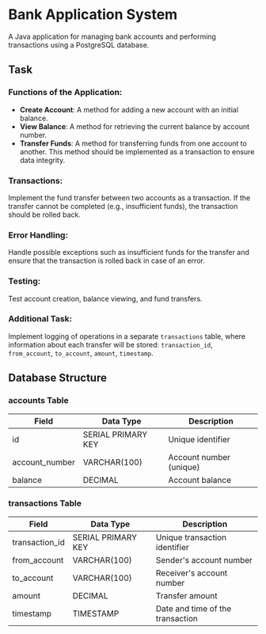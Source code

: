 # Bank Application System

A Java application for managing bank accounts and performing transactions using a PostgreSQL database.

## Task

### Functions of the Application:

- **Create Account**: A method for adding a new account with an initial balance.
- **View Balance**: A method for retrieving the current balance by account number.
- **Transfer Funds**: A method for transferring funds from one account to another. This method should be implemented as a transaction to ensure data integrity.

### Transactions:

Implement the fund transfer between two accounts as a transaction. If the transfer cannot be completed (e.g., insufficient funds), the transaction should be rolled back.

### Error Handling:

Handle possible exceptions such as insufficient funds for the transfer and ensure that the transaction is rolled back in case of an error.

### Testing:

Test account creation, balance viewing, and fund transfers.

### Additional Task:

Implement logging of operations in a separate `transactions` table, where information about each transfer will be stored: `transaction_id`, `from_account`, `to_account`, `amount`, `timestamp`.

## Database Structure

### accounts Table

| Field           | Data Type         | Description                       |
|-----------------|-------------------|-----------------------------------|
| id              | SERIAL PRIMARY KEY| Unique identifier                 |
| account_number  | VARCHAR(100)        | Account number (unique)           |
| balance         | DECIMAL     | Account balance                   |

### transactions Table

| Field           | Data Type         | Description                        |
|-----------------|-------------------|------------------------------------|
| transaction_id  | SERIAL PRIMARY KEY| Unique transaction identifier      |
| from_account    | VARCHAR(100)        | Sender's account number            |
| to_account      | VARCHAR(100)        | Receiver's account number          |
| amount          | DECIMAL    | Transfer amount                    |
| timestamp       | TIMESTAMP          | Date and time of the transaction   |
